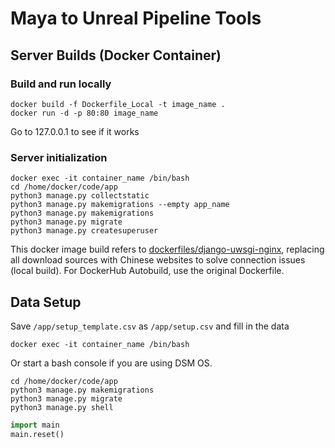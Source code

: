 # Maya to Unreal Pipeline Tools

## Server Builds (Docker Container)
### Build and run locally
```
docker build -f Dockerfile_Local -t image_name .
docker run -d -p 80:80 image_name
```
Go to 127.0.0.1 to see if it works

### Server initialization
```
docker exec -it container_name /bin/bash
cd /home/docker/code/app
python3 manage.py collectstatic
python3 manage.py makemigrations --empty app_name
python3 manage.py makemigrations
python3 manage.py migrate
python3 manage.py createsuperuser
```
This docker image build refers to [dockerfiles/django-uwsgi-nginx](https://github.com/dockerfiles/django-uwsgi-nginx), replacing all download sources with Chinese websites to solve connection issues (local build). For DockerHub Autobuild, use the original Dockerfile.


## Data Setup
Save `/app/setup_template.csv` as `/app/setup.csv` and fill in the data
```
docker exec -it container_name /bin/bash
```
Or start a bash console if you are using DSM OS.
```
cd /home/docker/code/app
python3 manage.py makemigrations
python3 manage.py migrate
python3 manage.py shell
```
```python
import main
main.reset()
```
